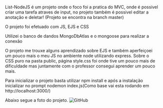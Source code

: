 List-NodeJS é um projeto onde o foco foi a pratica do MVC, onde é possivel criar uma tarefa atraves de input, no projeto também é possivel editar a anotação e deletar! (Projeto se encontra na branch master)

O projeto foi efetuado com
JS,
EJS e
CSS

Utilizei o banco de dandos MongoDbAtlas e o mongoose para realizar a conexão

O projeto me trouxe alguns aprendizado sobre EJS e também aperfeiçoei um pouco mais o meu JS no ambiente node utilizando express. Sobre o CSS puro na pasta public, página style.css foi onde tive um pouco mais de dificuldade mas juntamente com o professor consegui aprender um pouco mais.

Para inicializar o projeto basta utilizar npm install e após a instalação inicializar no prompt nodemon index.js(Como base vai esta rodando em http://localhost:3000/)

Abaixo segue a foto do projeto.
![GitHub](https://user-images.githubusercontent.com/109996092/234109839-995e80e9-768c-4c32-b26e-3e7af9531f04.png)
